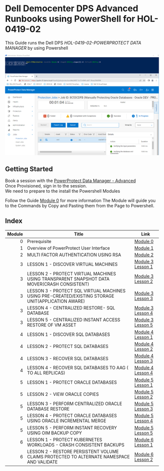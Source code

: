 # Dell Democenter DPS Advanced Runbooks using PowerShell for HOL-0419-02

This Guide runs the Dell DPS *HOL-0419-02-POWERPROTECT DATA MANAGER* by using Powershell

![Alt text](./images/image-77.png)

## Getting Started

Book a session with the [PowerProtect Data Manager - Advanced](https://democenter.dell.com/hol/HOL-0419-02)   
Once Provisioned, sign in to the session.  
We need to prepare to the install the Powershell Modules

Follow the Guide [Module 0](./Module_0.md) for more information 
The Module will guide you to the Commands by Copy and Pasting them from the Page to Powershell.  

## Index

Module | Title | Link
------:|---------------------|---
0 | Prerequisite | [Module 0](Module_0.md)
1 | Overview of PowerProtect User Interface | [Module 1](Module_1.md)
2 | MULTI FACTOR AUTHENTICATION USING RSA | [Module 2](Module_2.md)
3 | LESSON 1 - DISCOVER VIRTUAL MACHINES | [Module 3 Lesson 1](./Module_3_1.md)
3 | LESSON 2 - PROTECT VIRTUAL MACHINES USING TRANSPARENT SNAPSHOT DATA MOVER(CRASH CONSISTENT) | [Module 3 Lesson 2](./Module_3_2.md)
3 | LESSON 3 - PROTECT SQL VIRTUAL MACHINES USING PRE-CREATED/EXISTING STORAGE UNIT(APPLICATION AWARE) | [Module 3 Lesson 3](./Module_3_3.md)
3 | LESSON 4 - CENTRALIZED RESTORE- SQL DATABASE | [Module 3 Lesson 4](./Module_3_4.md)
3 | LESSON 5 - CENTRALIZED INSTANT ACCESS RESTORE OF VM ASSET | [Module 3 Lesson 5](./Module_3_5.md)
4 | LESSON 1 - DISCOVER SQL DATABASES | [Module 4 Lesson 1](./Module_4_1.md)
4 | LESSON 2 - PROTECT SQL DATABASES | [Module 4 Lesson 2](./Module_4_2.md)
4 | LESSON 3 - RECOVER SQL DATABASES | [Module 4 Lesson 3](./Module_4_3.md)
4 | LESSON 4 - RECOVER SQL DATABASES TO AAG ( TO ALL REPLICAS) | [Module 4 Lesson 4](./Module_4_4.md)
5 | LESSON 1 - PROTECT ORACLE DATABASES | [Module 5 Lesson 1](./Module_5_1.md)
5 | LESSON 2 - VIEW ORACLE COPIES | [Module 5 Lesson 2](./Module_5_2.md)
5 | LESSON 3 - PERFORM CENTRALIZED ORACLE DATABASE RESTORE | [Module 5 Lesson 3](./Module_5_3.md)
5 | LESSON 4 - PROTECT ORACLE DATABASES USING ORACLE INCREMENTAL MERGE | [Module 5 Lesson 4](./Module_5_4.md)
5 | LESSON 5 - PERFORM INSTANT RECOVERY USING OIM BACKUP COPY | [Module 5 Lesson 5](./Module_5_5.md)
6 | LESSON 1 - PROTECT KUBERNETES WORKLOADS - CRASH CONSISTENT BACKUPS | [Module 6 Lesson 1](./Module_6_1.md)
6 | LESSON 2 - RESTORE PERSISTENT VOLUME CLAIMS PROTECTED TO ALTERNATE NAMESPACE AND VALIDATE | [Module 6 Lesson 2](./Module_6_2.md)



